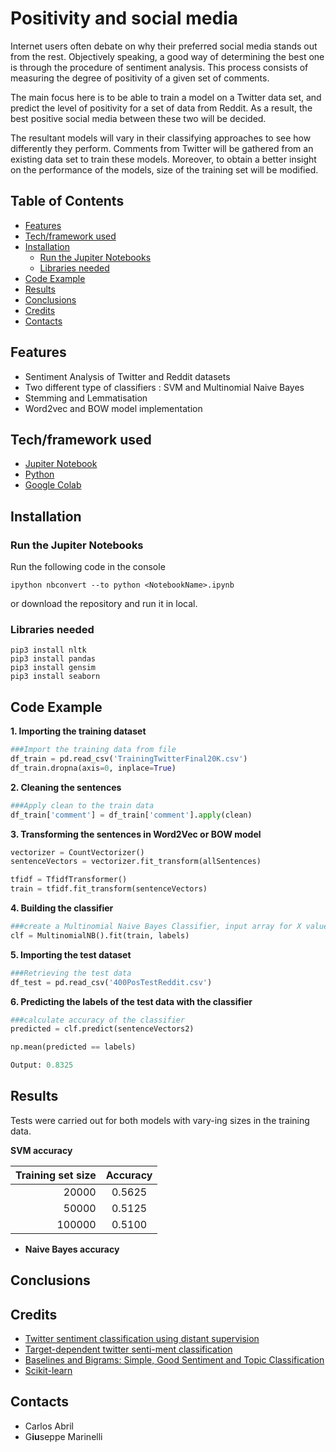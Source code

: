 # Positivity and social media
Internet users often debate on why their preferred social media stands out from the rest. Objectively speaking, a good way of determining the best one is  through  the  procedure  of  sentiment  analysis. This process consists of measuring the degree of positivity of a given set of comments.

The main focus here is to be able to train a model on a Twitter data set, and predict the level of positivity for a set of data from Reddit. As a result, the best positive social media between these two will be decided.

The resultant models will vary in their classifying approaches to see how differently they perform. Comments from Twitter will be gathered from an existing data set to train these models. Moreover, to obtain a better insight on the performance of the models, size of the training set will be modified.

<!-- TABLE OF CONTENTS -->
## Table of Contents

* [Features](#Features)
* [Tech/framework used](#Tech/framework-used)
* [Installation](#Installation)
  * [Run the Jupiter Notebooks](#Run-the-Jupiter-Notebooks)
  * [Libraries needed](#Libraries-needed)
* [Code Example](#Code-Example)
* [Results](#Results)
* [Conclusions](#Conclusions)
* [Credits](#Credits)
* [Contacts](#contacts)

## Features
* Sentiment Analysis of Twitter and Reddit datasets
* Two different type of classifiers : SVM and Multinomial Naive Bayes
* Stemming and Lemmatisation
* Word2vec and BOW model implementation


## Tech/framework used
* [Jupiter Notebook](https://jupyter.org)
* [Python](https://www.python.org)
* [Google Colab](https://colab.research.google.com)

## Installation
### Run the Jupiter Notebooks

Run the following code in the console
```
ipython nbconvert --to python <NotebookName>.ipynb
```
or download the repository and run it in local.

### Libraries needed

```
pip3 install nltk
pip3 install pandas
pip3 install gensim
pip3 install seaborn
```


## Code Example
**1. Importing the training dataset**
```python
###Import the training data from file
df_train = pd.read_csv('TrainingTwitterFinal20K.csv')
df_train.dropna(axis=0, inplace=True)
```
**2. Cleaning the sentences**
```python
###Apply clean to the train data
df_train['comment'] = df_train['comment'].apply(clean)
```
**3. Transforming the sentences in Word2Vec or BOW model**
```python
vectorizer = CountVectorizer()
sentenceVectors = vectorizer.fit_transform(allSentences)

tfidf = TfidfTransformer()
train = tfidf.fit_transform(sentenceVectors)
```
**4. Building the classifier**
```python
###create a Multinomial Naive Bayes Classifier, input array for X values and labels s
clf = MultinomialNB().fit(train, labels)
```
**5. Importing the test dataset**
```python
###Retrieving the test data
df_test = pd.read_csv('400PosTestReddit.csv')
```
**6. Predicting the labels of the test data with the classifier**
```python
###calculate accuracy of the classifier
predicted = clf.predict(sentenceVectors2)

np.mean(predicted == labels)

Output: 0.8325
```
## Results
Tests were carried out for both models with vary-ing sizes in the training data. 

**SVM accuracy** 

| Training set size | Accuracy |
|-------------------:|:----------:|
| 20000             | 0.5625   |
| 50000             | 0.5125   |
| 100000            | 0.5100   |

* **Naive Bayes accuracy** 

## Conclusions

## Credits
* [Twitter sentiment classification using distant supervision](https://www-cs.stanford.edu/people/alecmgo/papers/TwitterDistantSupervision09.pdf)
* [Target-dependent  twitter  senti-ment classification](https://www.aclweb.org/anthology/P11-1016)
* [Baselines and Bigrams: Simple, Good Sentiment and Topic Classification](https://www.aclweb.org/anthology/P12-2018)
* [Scikit-learn](https://github.com/scikit-learn/scikit-learn)

## Contacts
* Carlos Abril
* G**iu**seppe Marinelli


